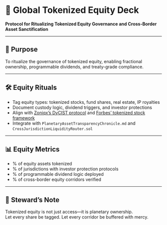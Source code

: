 # 📜 Global Tokenized Equity Deck  
**Protocol for Ritualizing Tokenized Equity Governance and Cross-Border Asset Sanctification**

---

## 🧠 Purpose  
To ritualize the governance of tokenized equity, enabling fractional ownership, programmable dividends, and treaty-grade compliance.

---

## 🛠️ Equity Rituals  
- Tag equity types: tokenized stocks, fund shares, real estate, IP royalties  
- Document custody logic, dividend triggers, and investor protections  
- Align with [Zoniqx’s DyCIST protocol](https://www.zoniqx.com/resources/ensuring-global-compliance-in-asset-tokenization-a-comprehensive-guide-to-dycists-multi-jurisdictional-features) and [Forbes’ tokenized stock framework](https://www.forbes.com/councils/forbestechcouncil/2025/08/11/the-rise-of-tokenized-stocks-how-blockchain-is-reshaping-traditional-equity-investing/)  
- Integrate with `PlanetaryAssetTransparencyChronicle.md` and `CrossJurisdictionLiquidityRouter.sol`

---

## 📊 Equity Metrics  
- % of equity assets tokenized  
- % of jurisdictions with investor protection protocols  
- % of programmable dividend logic deployed  
- % of cross-border equity corridors verified

---

## 🧠 Steward’s Note  
Tokenized equity is not just access—it is planetary ownership.  
Let every share be tagged. Let every corridor be buffered with mercy.
